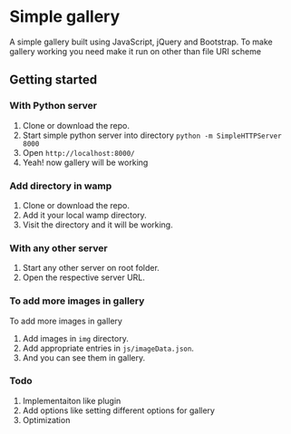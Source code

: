 # Simple gallery

A simple gallery built using JavaScript, jQuery and Bootstrap. To make gallery working you need make it run on other than file URI scheme

## Getting started

### With Python server

1. Clone or download the repo.
2. Start simple python server into directory `python -m SimpleHTTPServer 8000`
3. Open `http://localhost:8000/`
4. Yeah! now gallery will be working

### Add directory in wamp

1. Clone or download the repo.
2. Add it your local wamp directory.
3. Visit the directory and it will be working.

### With any other server

1. Start any other server on root folder.
2. Open the respective server URL.

### To add more images in gallery

To add more images in gallery

1. Add images in `img` directory.
2. Add appropriate entries in `js/imageData.json`.
3. And you can see them in gallery.

### Todo

1. Implementaiton like plugin
2. Add options like setting different options for gallery
3. Optimization
